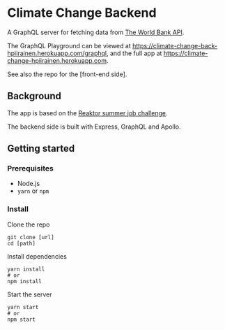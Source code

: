 # Climate Change Backend

A GraphQL server for fetching data from [The World Bank API](https://datahelpdesk.worldbank.org/knowledgebase/articles/889392-about-this-api-documentation).

The GraphQL Playground can be viewed at https://climate-change-back-hpiirainen.herokuapp.com/graphql, and the full app at https://climate-change-hpiirainen.herokuapp.com.

See also the repo for the [front-end side].

## Background

The app is based on the [Reaktor summer job challenge](https://www.reaktor.com/ennakkotehtava-ohjelmistokehittaja/).

The backend side is built with Express, GraphQL and Apollo.

## Getting started

### Prerequisites

* Node.js
* `yarn` or `npm`

### Install

Clone the repo

```
git clone [url]
cd [path]
```

Install dependencies

```
yarn install
# or
npm install
```

Start the server

```
yarn start
# or
npm start
```

